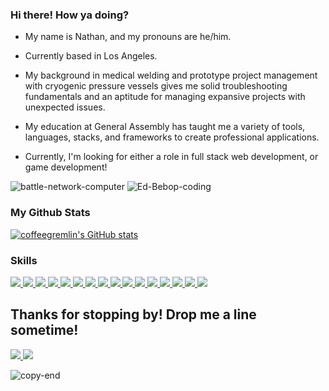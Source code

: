 
### Hi there! How ya doing?

- My name is Nathan, and my pronouns are he/him.
- Currently based in Los Angeles.

- My background in medical welding and prototype project management with cryogenic pressure vessels gives me solid troubleshooting fundamentals and an aptitude for managing expansive projects with unexpected issues.
- My education at General Assembly has taught me a variety of tools, languages, stacks, and frameworks to create professional applications.
- Currently, I'm looking for either a role in full stack web development, or game development!


![battle-network-computer](https://user-images.githubusercontent.com/89211491/147590754-e5bb71a5-5983-4a46-b59b-e59525a26b0c.gif)
![Ed-Bebop-coding](https://user-images.githubusercontent.com/89211491/147590906-6c680610-c8f9-4ff0-b290-8d18508df74e.gif)


### My Github Stats

[![coffeegremlin's GitHub stats](https://github-readme-stats.vercel.app/api?username=coffeegremlin&hide=contribs,prs&show_icons=true&theme=tokyonight)](https://github.com/coffeegremlin/github-readme-stats)

### Skills
<a href="#">
<img src='https://img.shields.io/badge/Windows-0078D6?style=for-the-badge&logo=windows&logoColor=white'></img>
</a>
<a href="#">
<img src='https://img.shields.io/badge/mac%20os-000000?style=for-the-badge&logo=macos&logoColor=F0F0F0'></img>
</a>
<a href="#">
<img src='https://img.shields.io/badge/html5-%23E34F26.svg?style=for-the-badge&logo=html5&logoColor=white'></img>
</a>
<a href="#">
<img src='https://img.shields.io/badge/css3-%231572B6.svg?style=for-the-badge&logo=css3&logoColor=white'></img>
</a>
<a href="#">
<img src='https://img.shields.io/badge/javascript-%23323330.svg?style=for-the-badge&logo=javascript&logoColor=%23F7DF1E'></img>
</a>
<a href="#">
<img src='https://img.shields.io/badge/MongoDB-%234ea94b.svg?style=for-the-badge&logo=mongodb&logoColor=white'></img>
</a>
<a href="#">
<img src='https://img.shields.io/badge/express.js-%23404d59.svg?style=for-the-badge&logo=express&logoColor=%2361DAFB'></img>
</a>
<a href="#">
<img src='https://img.shields.io/badge/react-%2320232a.svg?style=for-the-badge&logo=react&logoColor=%2361DAFB'></img>
</a>
<a href="#">
<img src='https://img.shields.io/badge/node.js-6DA55F?style=for-the-badge&logo=node.js&logoColor=white'></img>
</a>
<a href="#">
<img src='https://img.shields.io/badge/python-3670A0?style=for-the-badge&logo=python&logoColor=ffdd54'></img>
</a>
<a href="#">
<img src='https://img.shields.io/badge/bootstrap-%23563D7C.svg?style=for-the-badge&logo=bootstrap&logoColor=white'></img>
</a>
<a href="#">
<img src='https://img.shields.io/badge/git-%23F05033.svg?style=for-the-badge&logo=git&logoColor=white'></img>
</a>
<a href="#">
<img src='https://img.shields.io/badge/Postman-FF6C37?style=for-the-badge&logo=postman&logoColor=white'></img>
</a>
<a href="#">
<img src='https://img.shields.io/badge/heroku-%23430098.svg?style=for-the-badge&logo=heroku&logoColor=white'></img>
</a>
<a href="#">
<img src='https://img.shields.io/badge/Trello-%23026AA7.svg?style=for-the-badge&logo=Trello&logoColor=white'></img>
</a>
<a href="#">
<img src='https://img.shields.io/badge/Visual%20Studio%20Code-0078d7.svg?style=for-the-badge&logo=visual-studio-code&logoColor=white'></img>
</a>

## Thanks for stopping by! Drop me a line sometime!
<a href="mailto: natemausert@gmail.com">
<img src='https://img.shields.io/badge/Gmail-D14836?style=for-the-badge&logo=gmail&logoColor=white'></img>
</a>
<a href="https://www.linkedin.com/in/nathanmausert/">
<img src='https://img.shields.io/badge/linkedin-%230077B5.svg?style=for-the-badge&logo=linkedin&logoColor=white'></img>
</a>

![copy-end](https://user-images.githubusercontent.com/89211491/147591272-934327c8-c201-44e6-a754-19ac30d05822.gif)
